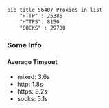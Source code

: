 
```mermaid
pie title 56407 Proxies in list
    "HTTP" : 25385
    "HTTPS": 8150
    "SOCKS" : 29780
```

### Some Info
#### Average Timeout

- mixed: 3.6s
- http: 1.8s
- https: 8.2s
- socks: 5.1s